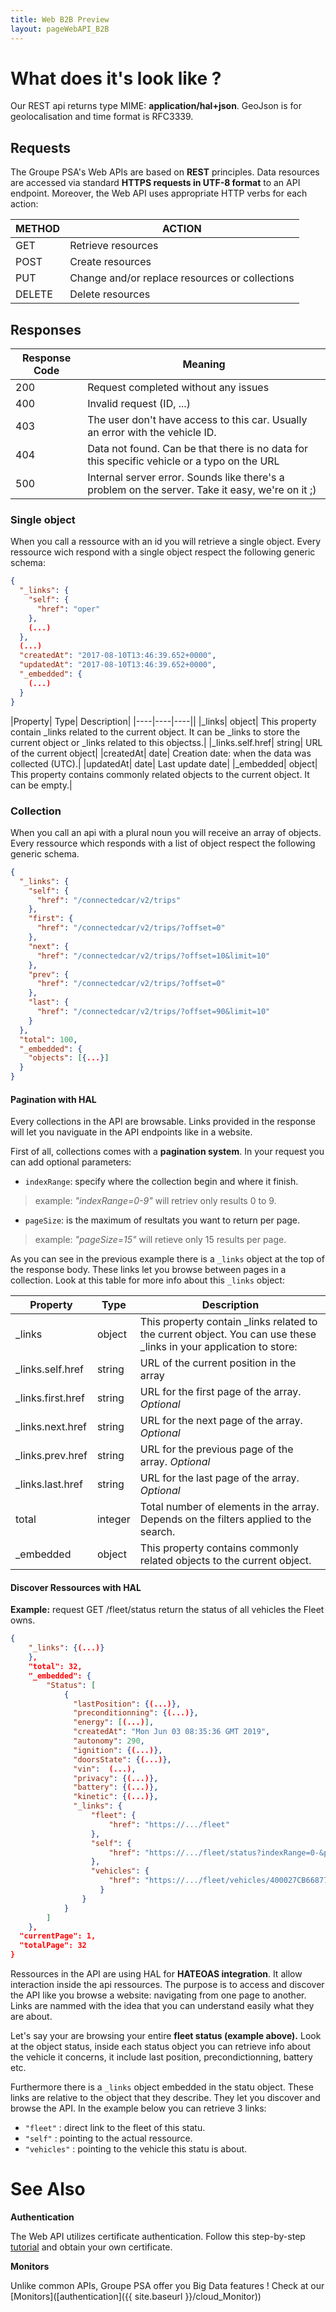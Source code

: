 ```yaml
---
title: Web B2B Preview
layout: pageWebAPI_B2B
---
```

# What does it's look like ?

Our REST api returns type MIME: **application/hal+json**. GeoJson is for geolocalisation and time format is RFC3339.

## Requests

The Groupe PSA's Web APIs are based on **REST** principles. Data resources are accessed via standard **HTTPS requests in UTF-8 format** to an API endpoint. Moreover, the Web API uses appropriate HTTP verbs for each action:


<table class="largertable">
  <thead>
    <tr>
      <th>METHOD</th>
      <th>ACTION</th>
    </tr>
  </thead>
  <tbody>
    <tr>
      <td><span class="verb get">GET</span></td>
      <td>Retrieve resources</td>
    </tr>
    <tr>
      <td><span class="verb post">POST</span></td>
      <td>Create resources</td>
    </tr>
    <tr>
      <td><span class="verb put">PUT</span></td>
      <td>Change and/or replace resources or collections</td>
    </tr>
    <tr>
      <td><span class="verb verbdelete">DELETE</span></td>
      <td>Delete resources</td>
    </tr>
  </tbody>
</table>

## Responses

|Response Code| Meaning|
|----|----|
|200| Request completed without any issues|
|400| Invalid request (ID, ...) |
|403|	The user don't have access to this car. Usually an error with the vehicle ID.|
|404| Data not found. Can be that there is no data for this specific vehicle or a typo on the URL |
|500| Internal server error. Sounds like there's a problem on the server. Take it easy, we're on it ;)|

### Single object

When you call a ressource with an id you will retrieve a single object. Every ressource wich respond with a single object respect the following generic schema:

```json
{
  "_links": {
    "self": {
      "href": "oper"
    },
    (...)
  },
  (...)
  "createdAt": "2017-08-10T13:46:39.652+0000",
  "updatedAt": "2017-08-10T13:46:39.652+0000",
  "_embedded": {
    (...)
  }
}
```


|Property|	Type|	Description|
|----|----|----||
|_links|	object|	This property contain _links related to the current object. It can be _links to store the current object or _links related to this objectss.|
|_links.self.href|	string|	URL of the current object|
|createdAt|	date| Creation date: when the data was collected (UTC).|
|updatedAt|	date| Last update date|
|_embedded|	object|	This property contains commonly related objects to the current object. It can be empty.|

### Collection

When you call an api with a plural noun you will receive an array of objects. Every ressource which responds with a list of object respect the following generic schema.

```json
{
  "_links": {
    "self": {
      "href": "/connectedcar/v2/trips"
    },
    "first": {
      "href": "/connectedcar/v2/trips/?offset=0"
    },
    "next": {
      "href": "/connectedcar/v2/trips/?offset=10&limit=10"
    },
    "prev": {
      "href": "/connectedcar/v2/trips/?offset=0"
    },
    "last": {
      "href": "/connectedcar/v2/trips/?offset=90&limit=10"
    }
  },
  "total": 100,
  "_embedded": {
    "objects": [{...}]
  }
}
```


#### Pagination with HAL
Every collections in the API are browsable. Links provided in the response will let you naviguate in the API endpoints like in a website.

First of all, collections comes with a **pagination system**. In your request you can add optional parameters:
- `indexRange`: specify where the collection begin and where it finish.
> example: *"indexRange=0-9"* will retriev only results 0 to 9.

- `pageSize`: is the maximum of resultats you want to return per page.
> example: *"pageSize=15"* will retieve only 15 results per page.

As you can see in the previous example there is a `_links` object at the top of the response body. These links let you browse between pages in a collection.  Look at this table for more info about this `_links` object:

|Property|	Type|	Description|
|----|----|----|
|_links|	object|	This property contain _links related to the current object. You can use these _links in your application to store: |
|_links.self.href|	string|	URL of the current position in the array|
|_links.first.href|	string|	URL for the first page of the array. *Optional*|
|_links.next.href|	string|	URL for the next page of the array. *Optional*|
|_links.prev.href|	string|	URL for the previous page of the array. *Optional*|
|_links.last.href|	string|	URL for the last page of the array. *Optional*|
|total|	integer|	Total number of elements in the array. Depends on the filters applied to the search.|
|_embedded|	object| This property contains commonly related objects to the current object. |

#### Discover Ressources with HAL

**Example:** request GET /fleet/status return the status of all vehicles the Fleet owns.
```json
{
    "_links": {(...)}
    },
    "total": 32,
    "_embedded": {
        "Status": [
            {
              "lastPosition": {(...)},
              "preconditionning": {(...)},
              "energy": [(...)],
              "createdAt": "Mon Jun 03 08:35:36 GMT 2019",
              "autonomy": 290,
              "ignition": {(...)},
              "doorsState": {(...)},
              "vin":  (...),
              "privacy": {(...)},
              "battery": {(...)},
              "kinetic": {(...)},
              "_links": {
                  "fleet": {
                      "href": "https://.../fleet"
                  },
                  "self": {
                      "href": "https://.../fleet/status?indexRange=0-&pageSize=1&locale=fr-FR"
                  },
                  "vehicles": {
                      "href": "https://.../fleet/vehicles/400027CB668774704AABECB2888A58018"
                    }
                }
            }
        ]
    },
  "currentPage": 1,
  "totalPage": 32
}
```

Ressources in the API are using HAL for **HATEOAS integration**. It allow interaction inside the api ressources. The purpose is to access and discover the API like you browse a website: navigating from one page to another. Links are nammed with the idea that you can understand easily what they are about.

Let's say your are browsing your entire **fleet status (example above).**
Look at the object status, inside each status object you can retrieve info about the vehicle it concerns, it include last position, precondictionning, battery etc.

Furthermore there is a `_links` object embedded in the statu object. These links are relative to the object that they describe. They let you discover and browse the API. In the example below you can retrieve 3 links:
- `"fleet"` : direct link to the fleet of this statu.
- `"self"` : pointing to the actual ressource.
- `"vehicles"` :  pointing to the vehicle this statu is about.


# See Also

**Authentication**

The Web API utilizes certificate authentication. Follow this step-by-step [tutorial]({{site.baseurl}}/cloud_authentication_B2B) and obtain your own certificate.

**Monitors**

Unlike common APIs, Groupe PSA offer you Big Data features ! Check at our [Monitors]([authentication]({{ site.baseurl }}/cloud_Monitor))
